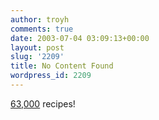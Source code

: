 ```yaml
---
author: troyh
comments: true
date: 2003-07-04 03:09:13+00:00
layout: post
slug: '2209'
title: No Content Found
wordpress_id: 2209
---
```


[63,000](http://recipezaar.com) recipes!
